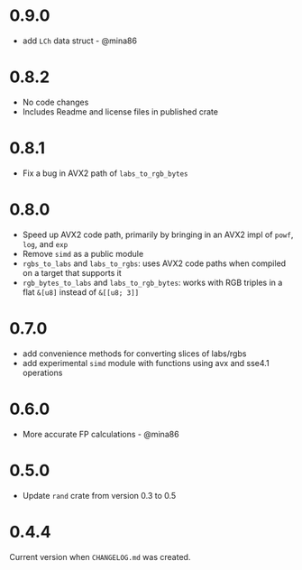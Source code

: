 # 0.9.0

* add `LCh` data struct - @mina86

# 0.8.2

* No code changes
* Includes Readme and license files in published crate

# 0.8.1

* Fix a bug in AVX2 path of `labs_to_rgb_bytes`

# 0.8.0

* Speed up AVX2 code path, primarily by bringing in an AVX2 impl of `powf`,
  `log`, and `exp`
* Remove `simd` as a public module
* `rgbs_to_labs` and `labs_to_rgbs`: uses AVX2 code paths when compiled on a
  target that supports it
* `rgb_bytes_to_labs` and `labs_to_rgb_bytes`: works with RGB triples in a flat
  `&[u8]` instead of `&[[u8; 3]]`

# 0.7.0

* add convenience methods for converting slices of labs/rgbs
* add experimental `simd` module with functions using avx and sse4.1 operations

# 0.6.0

* More accurate FP calculations - @mina86

# 0.5.0

* Update `rand` crate from version 0.3 to 0.5

# 0.4.4

Current version when `CHANGELOG.md` was created.
